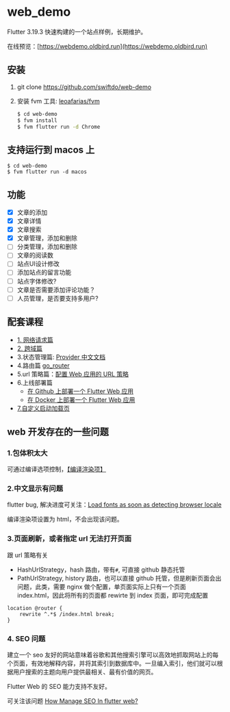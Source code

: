 # web_demo

Flutter 3.19.3 快速构建的一个站点样例，长期维护。

在线预览：[https://webdemo.oldbird.run](https://webdemo.oldbird.run)

## 安装

1. git clone https://github.com/swiftdo/web-demo
2. 安装 fvm 工具: [leoafarias/fvm](https://github.com/leoafarias/fvm)

   ```sh
   $ cd web-demo
   $ fvm install
   $ fvm flutter run -d Chrome
   ```

## 支持运行到 macos 上

```
$ cd web-demo
$ fvm flutter run -d macos
```

## 功能

* [x] 文章的添加
* [x] 文章详情
* [x] 文章搜索
* [x] 文章管理，添加和删除
* [ ] 分类管理，添加和删除
* [ ] 文章的阅读数
* [ ] 站点UI设计修改
* [ ] 添加站点的留言功能
* [ ] 站点字体修改?
* [ ] 文章是否需要添加评论功能？
* [ ] 人员管理，是否要支持多用户?

## 配套课程

- [1. 网络请求篇](https://juejin.cn/post/6940962419355156494)
- [2. 跨域篇](https://juejin.cn/post/6941744845803225102)
- 3.状态管理篇: [Provider 中文文档](https://github.com/rrousselGit/provider/blob/master/resources/translations/zh-CN/README.md)
- 4.路由篇 [go_router](https://gorouter.dev/)
- 5.url 策略篇：[配置 Web 应用的 URL 策略](https://flutter.cn/docs/development/ui/navigation/url-strategies)
- 6.上线部署篇
  - [在 Github 上部署一个 Flutter Web 应用](https://oldbird.run/flutter/t5-flutter-web-deploy.html#flutter-web)
  - [在 Docker 上部署一个 Flutter Web 应用](https://oldbird.run/flutter/t6-docker-web-deploy.html)
- [7.自定义启动加载页](https://oldbird.run/flutter/flutter-web-launch-page.html)

## web 开发存在的一些问题

### 1.包体积太大

可通过编译选项控制，[【编译渲染项】](https://flutter.cn/docs/development/tools/web-renderers)

### 2.中文显示有问题

flutter bug, 解决进度可关注：[Load fonts as soon as detecting browser locale](https://github.com/flutter/flutter/issues/77023)

编译渲染项设置为 html，不会出现该问题。

### 3.页面刷新，或者指定 url 无法打开页面

跟 url 策略有关

- HashUrlStrategy，hash 路由，带有`#`, 可直接 github 静态托管
- PathUrlStrategy, history 路由，也可以直接 github 托管，但是刷新页面会出问题，此类，需要 nginx 做个配置，单页面实际上只有一个页面 index.html，因此将所有的页面都 rewirte 到 index 页面，即可完成配置

```nginx
location @router {
    rewrite ^.*$ /index.html break;
}
```

### 4. SEO 问题

建立一个 seo 友好的网站意味着谷歌和其他搜索引擎可以高效地抓取网站上的每个页面，有效地解释内容，并将其索引到数据库中。一旦编入索引，他们就可以根据用户搜索的主题向用户提供最相关、最有价值的网页。

Flutter Web 的 SEO 能力支持不友好。

可关注该问题 [How Manage SEO In flutter web?](https://stackoverflow.com/questions/71634738/how-manage-seo-in-flutter-web)
